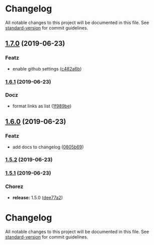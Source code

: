# Changelog

All notable changes to this project will be documented in this file. See [standard-version](https://github.com/conventional-changelog/standard-version) for commit guidelines.

## [1.7.0](https://github.com/linkorb-test/lorum-ipsum/compare/v1.6.1...v1.7.0) (2019-06-23)


### Featz

* enable github settings ([c482a6b](https://github.com/linkorb-test/lorum-ipsum/commit/c482a6b))



### [1.6.1](https://github.com/linkorb-test/lorum-ipsum/compare/v1.6.0...v1.6.1) (2019-06-23)


### Docz

* format links as list ([1f989be](https://github.com/linkorb-test/lorum-ipsum/commit/1f989be))



## [1.6.0](https://github.com/linkorb-test/lorum-ipsum/compare/v1.5.2...v1.6.0) (2019-06-23)


### Featz

* add docs to changelog ([0805b69](https://github.com/linkorb-test/lorum-ipsum/commit/0805b69))



### [1.5.2](https://github.com/linkorb-test/lorum-ipsum/compare/v1.5.1...v1.5.2) (2019-06-23)



### [1.5.1](https://github.com/linkorb-test/lorum-ipsum/compare/v1.5.0...v1.5.1) (2019-06-23)


### Chorez

* **release:** 1.5.0 ([dee77a2](https://github.com/linkorb-test/lorum-ipsum/commit/dee77a2))



# Changelog

All notable changes to this project will be documented in this file. See [standard-version](https://github.com/conventional-changelog/standard-version) for commit guidelines.
